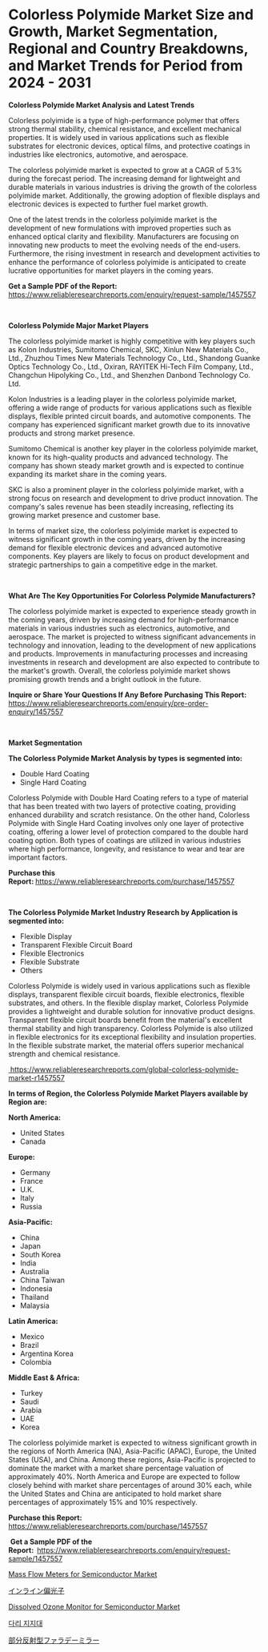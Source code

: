 <p><h1>Colorless Polymide Market Size and Growth, Market Segmentation, Regional and Country Breakdowns, and Market Trends for Period from 2024 -  2031</h1></p><p><strong>Colorless Polymide Market Analysis and Latest Trends</strong></p>
<p><p>Colorless polyimide is a type of high-performance polymer that offers strong thermal stability, chemical resistance, and excellent mechanical properties. It is widely used in various applications such as flexible substrates for electronic devices, optical films, and protective coatings in industries like electronics, automotive, and aerospace.</p><p>The colorless polyimide market is expected to grow at a CAGR of 5.3% during the forecast period. The increasing demand for lightweight and durable materials in various industries is driving the growth of the colorless polyimide market. Additionally, the growing adoption of flexible displays and electronic devices is expected to further fuel market growth.</p><p>One of the latest trends in the colorless polyimide market is the development of new formulations with improved properties such as enhanced optical clarity and flexibility. Manufacturers are focusing on innovating new products to meet the evolving needs of the end-users. Furthermore, the rising investment in research and development activities to enhance the performance of colorless polyimide is anticipated to create lucrative opportunities for market players in the coming years.</p></p>
<p><strong>Get a Sample PDF of the Report:&nbsp;</strong> <a href="https://www.reliableresearchreports.com/enquiry/request-sample/1457557">https://www.reliableresearchreports.com/enquiry/request-sample/1457557</a></p>
<p>&nbsp;</p>
<p><strong>Colorless Polymide Major Market Players</strong></p>
<p><p>The colorless polyimide market is highly competitive with key players such as Kolon Industries, Sumitomo Chemical, SKC, Xinlun New Materials Co., Ltd., Zhuzhou Times New Materials Technology Co., Ltd., Shandong Guanke Optics Technology Co., Ltd., Oxiran, RAYITEK Hi-Tech Film Company, Ltd., Changchun Hipolyking Co., Ltd., and Shenzhen Danbond Technology Co. Ltd.</p><p>Kolon Industries is a leading player in the colorless polyimide market, offering a wide range of products for various applications such as flexible displays, flexible printed circuit boards, and automotive components. The company has experienced significant market growth due to its innovative products and strong market presence.</p><p>Sumitomo Chemical is another key player in the colorless polyimide market, known for its high-quality products and advanced technology. The company has shown steady market growth and is expected to continue expanding its market share in the coming years.</p><p>SKC is also a prominent player in the colorless polyimide market, with a strong focus on research and development to drive product innovation. The company's sales revenue has been steadily increasing, reflecting its growing market presence and customer base.</p><p>In terms of market size, the colorless polyimide market is expected to witness significant growth in the coming years, driven by the increasing demand for flexible electronic devices and advanced automotive components. Key players are likely to focus on product development and strategic partnerships to gain a competitive edge in the market.</p></p>
<p>&nbsp;</p>
<p><strong>What Are The Key Opportunities For Colorless Polymide Manufacturers?</strong></p>
<p><p>The colorless polyimide market is expected to experience steady growth in the coming years, driven by increasing demand for high-performance materials in various industries such as electronics, automotive, and aerospace. The market is projected to witness significant advancements in technology and innovation, leading to the development of new applications and products. Improvements in manufacturing processes and increasing investments in research and development are also expected to contribute to the market's growth. Overall, the colorless polyimide market shows promising growth trends and a bright outlook in the future.</p></p>
<p><strong>Inquire or Share Your Questions If Any Before Purchasing This Report:</strong> <a href="https://www.reliableresearchreports.com/enquiry/pre-order-enquiry/1457557">https://www.reliableresearchreports.com/enquiry/pre-order-enquiry/1457557</a></p>
<p>&nbsp;</p>
<p><strong>Market Segmentation</strong></p>
<p><strong>The Colorless Polymide Market Analysis by types is segmented into:</strong></p>
<p><ul><li>Double Hard Coating</li><li>Single Hard Coating</li></ul></p>
<p><p>Colorless Polymide with Double Hard Coating refers to a type of material that has been treated with two layers of protective coating, providing enhanced durability and scratch resistance. On the other hand, Colorless Polymide with Single Hard Coating involves only one layer of protective coating, offering a lower level of protection compared to the double hard coating option. Both types of coatings are utilized in various industries where high performance, longevity, and resistance to wear and tear are important factors.</p></p>
<p><strong>Purchase this Report:&nbsp;</strong><a href="https://www.reliableresearchreports.com/purchase/1457557">https://www.reliableresearchreports.com/purchase/1457557</a></p>
<p>&nbsp;</p>
<p><strong>The Colorless Polymide Market Industry Research by Application is segmented into:</strong></p>
<p><ul><li>Flexible Display</li><li>Transparent Flexible Circuit Board</li><li>Flexible Electronics</li><li>Flexible Substrate</li><li>Others</li></ul></p>
<p><p>Colorless Polymide is widely used in various applications such as flexible displays, transparent flexible circuit boards, flexible electronics, flexible substrates, and others. In the flexible display market, Colorless Polymide provides a lightweight and durable solution for innovative product designs. Transparent flexible circuit boards benefit from the material's excellent thermal stability and high transparency. Colorless Polymide is also utilized in flexible electronics for its exceptional flexibility and insulation properties. In the flexible substrate market, the material offers superior mechanical strength and chemical resistance.</p></p>
<p><a href="https://www.reliableresearchreports.com/global-colorless-polymide-market-r1457557">&nbsp;https://www.reliableresearchreports.com/global-colorless-polymide-market-r1457557</a></p>
<p><strong>In terms of Region, the Colorless Polymide Market Players available by Region are:</strong></p>
<p>
    <p> <strong> North America: </strong>
        <ul>
            <li>United States</li>
            <li>Canada</li>
        </ul>
        </p> 
    <p> <strong> Europe: </strong>
        <ul>
            <li>Germany</li>
            <li>France</li>
            <li>U.K.</li>
            <li>Italy</li>
            <li>Russia</li>
        </ul>
        </p> 
    <p> <strong> Asia-Pacific: </strong>
        <ul>
            <li>China</li>
            <li>Japan</li>
            <li>South Korea</li>
            <li>India</li>
            <li>Australia</li>
            <li>China Taiwan</li>
            <li>Indonesia</li>
            <li>Thailand</li>
            <li>Malaysia</li>
        </ul>
        </p> 
    <p> <strong> Latin America: </strong>
        <ul>
            <li>Mexico</li>
            <li>Brazil</li>
            <li>Argentina Korea</li>
            <li>Colombia</li>
        </ul>
        </p> 
    <p> <strong> Middle East & Africa: </strong>
        <ul>
            <li>Turkey</li>
            <li>Saudi</li>
            <li>Arabia</li>
            <li>UAE</li>
            <li>Korea</li>
        </ul>
    </p>
    </p>
<p><p>The colorless polyimide market is expected to witness significant growth in the regions of North America (NA), Asia-Pacific (APAC), Europe, the United States (USA), and China. Among these regions, Asia-Pacific is projected to dominate the market with a market share percentage valuation of approximately 40%. North America and Europe are expected to follow closely behind with market share percentages of around 30% each, while the United States and China are anticipated to hold market share percentages of approximately 15% and 10% respectively.</p></p>
<p><strong>Purchase this Report: </strong><a href="https://www.reliableresearchreports.com/purchase/1457557">https://www.reliableresearchreports.com/purchase/1457557</a></p>
<p>&nbsp;<strong>Get a Sample PDF of the Report:&nbsp;&nbsp;</strong><a href="https://www.reliableresearchreports.com/enquiry/request-sample/1457557">https://www.reliableresearchreports.com/enquiry/request-sample/1457557</a></p>
<p><strong></strong></p>
<p><p><a href="https://github.com/RickHolmes3/Market-Research-Report-List-5/blob/main/mass-flow-meters-for-semiconductor-market.md">Mass Flow Meters for Semiconductor Market</a></p><p><a href="https://github.com/NikitaBruen/Market-Research-Report-List-1/blob/main/5584800119182.md">インライン偏光子</a></p><p><a href="https://github.com/ikahanika44/Market-Research-Report-List-1/blob/main/dissolved-ozone-monitor-for-semiconductor-market.md">Dissolved Ozone Monitor for Semiconductor Market</a></p><p><a href="https://github.com/kvbohdfy111/Market-Research-Report-List-1/blob/main/6113544126524.md">다리 지지대</a></p><p><a href="https://github.com/mm14022023/Market-Research-Report-List-1/blob/main/2405117119181.md">部分反射型ファラデーミラー</a></p></p>